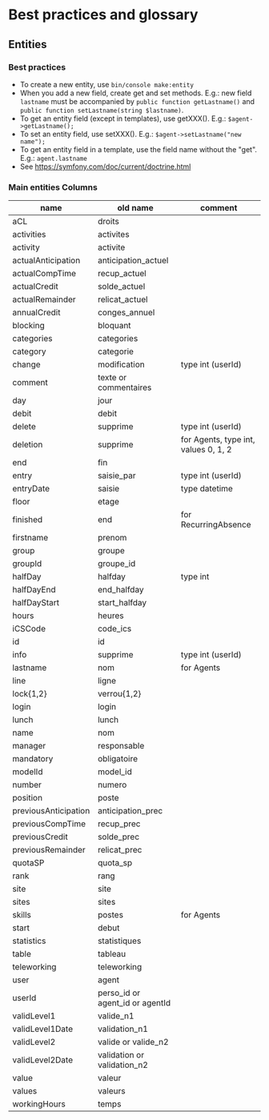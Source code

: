 # Best practices and glossary

## Entities

### Best practices

* To create a new entity, use `bin/console make:entity`
* When you add a new field, create get and set methods. E.g.: new field `lastname` must be accompanied by `public function getLastname()` and `public function setLastname(string $lastname)`.
* To get an entity field (except in templates), use getXXX(). E.g.: `$agent->getLastname();`
* To set an entity field, use setXXX(). E.g.: `$agent->setLastname("new name");`
* To get an entity field in a template, use the field name without the "get". E.g.: `agent.lastname`
* See https://symfony.com/doc/current/doctrine.html

### Main entities Columns

| name | old name | comment |
| ---- | -------- | ------- |
| aCL | droits |
| activities | activites |
| activity | activite |
| actualAnticipation | anticipation_actuel |
| actualCompTime | recup_actuel |
| actualCredit | solde_actuel |
| actualRemainder | relicat_actuel |
| annualCredit | conges_annuel |
| blocking | bloquant |
| categories | categories |
| category | categorie |
| change | modification | type int (userId) |
| comment | texte or commentaires |
| day | jour |
| debit | debit |
| delete | supprime | type int (userId) |
| deletion | supprime | for Agents, type int, values 0, 1, 2 |
| end | fin |
| entry | saisie_par | type int (userId) |
| entryDate | saisie | type datetime |
| floor | etage |
| finished | end | for RecurringAbsence |
| firstname | prenom |
| group | groupe |
| groupId | groupe_id |
| halfDay | halfday | type int |
| halfDayEnd | end_halfday |
| halfDayStart | start_halfday |
| hours | heures |
| iCSCode | code_ics |
| id | id |
| info | supprime | type int (userId) |
| lastname | nom | for Agents |
| line | ligne |
| lock{1,2} | verrou{1,2} |
| login | login |
| lunch | lunch |
| name | nom |
| manager | responsable |
| mandatory | obligatoire |
| modelId | model_id |
| number | numero |
| position | poste |
| previousAnticipation | anticipation_prec |
| previousCompTime | recup_prec |
| previousCredit | solde_prec |
| previousRemainder | relicat_prec |
| quotaSP | quota_sp |
| rank | rang |
| site | site |
| sites | sites |
| skills | postes | for Agents |
| start | debut |
| statistics | statistiques |
| table | tableau |
| teleworking | teleworking |
| user | agent |
| userId | perso_id or agent_id or agentId |
| validLevel1 | valide_n1 |
| validLevel1Date | validation_n1 |
| validLevel2 | valide or valide_n2 |
| validLevel2Date | validation or validation_n2 |
| value | valeur |
| values | valeurs |
| workingHours | temps |
